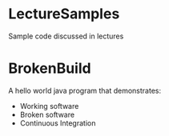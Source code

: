 # LectureSamples
Sample code discussed in lectures

# BrokenBuild
A hello world java program that demonstrates:
- Working software
- Broken software
- Continuous Integration

